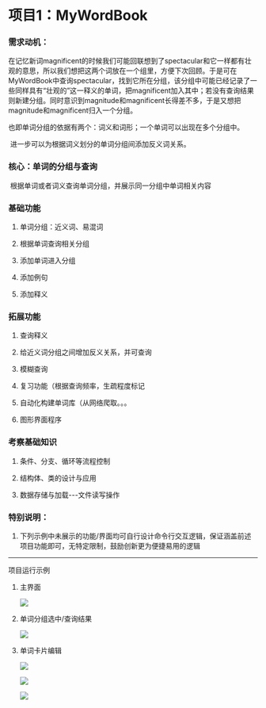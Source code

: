 # **项目1：MyWordBook**

### 需求动机：

​    在记忆新词magnificent的时候我们可能回联想到了spectacular和它一样都有壮观的意思，所以我们想把这两个词放在一个组里，方便下次回顾。于是可在MyWordBook中查询spectacular，找到它所在分组，该分组中可能已经记录了一些同样具有“壮观的”这一释义的单词，把magnificent加入其中；若没有查询结果则新建分组。同时意识到magnitude和magnificent长得差不多，于是又想把magnitude和magnificent归入一个分组。

​    也即单词分组的依据有两个：词义和词形；一个单词可以出现在多个分组中。

​    进一步可以为根据词义划分的单词分组间添加反义词关系。

### 核心：单词的分组与查询

​	根据单词或者词义查询单词分组，并展示同一分组中单词相关内容

### 基础功能

1. 单词分组：近义词、易混词

2. 根据单词查询相关分组

3. 添加单词进入分组

4. 添加例句

5. 添加释义


### 拓展功能

1. 查询释义

2. 给近义词分组之间增加反义关系，并可查询

3. 模糊查询

4. 复习功能（根据查询频率，生疏程度标记

5. 自动化构建单词库（从网络爬取。。。

6. 图形界面程序

   

### 考察基础知识

1. 条件、分支、循环等流程控制

2. 结构体、类的设计与应用

3. 数据存储与加载---文件读写操作

   

### 特别说明：

1. 下列示例中未展示的功能/界面均可自行设计命令行交互逻辑，保证涵盖前述项目功能即可，无特定限制，鼓励创新更为便捷易用的逻辑

---

项目运行示例

1. 主界面

   ![](https://gitee.com/Coder-Colder/typora-pic-bed/raw/master/img/image333.png)

2. 单词分组选中/查询结果

   ![](https://gitee.com/Coder-Colder/typora-pic-bed/raw/master/img/image3331.png)

3. 单词卡片编辑

   ![](https://gitee.com/Coder-Colder/typora-pic-bed/raw/master/img/image3332.png)

    

   ![](https://gitee.com/Coder-Colder/typora-pic-bed/raw/master/img/image3333.png)

   

   ![](https://gitee.com/Coder-Colder/typora-pic-bed/raw/master/img/image3334.png)